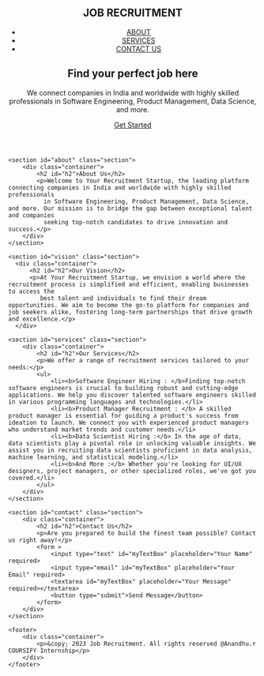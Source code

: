 <!DOCTYPE html>
<html lang="en">

<head>
    <meta charset="UTF-8">
    <meta name="viewport" content="width=device-width, initial-scale=1.0">
    <title>JOB RECRUITMENT</title>
    <link rel="stylesheet" href="styles.css">
</head>

<body>
    <header>
        <nav>
            <div class="container">
                <h1 class="logo"><b>JOB RECRUITMENT</b></h1>
                <ul class="nav-links">
                    <li><a href="#about">ABOUT</a></li>
                    <li><a href="#services">SERVICES</a></li>
                    <li><a href="#contact">CONTACT US</a></li>
                </ul>
            </div>
        </nav>
        <div class="hero">
            <div class="container">
                <h2>Find your perfect job here</h2>
                <p class="custom-paragraph">We connect companies in India and worldwide with highly skilled professionals in Software Engineering,
                    Product Management, Data Science, and more.</p>
                <a href="#contact" class="cta-btn">Get Started</a>
            </div>
        </div>
    </header>

    <section id="about" class="section">
        <div class="container">
            <h2 id="h2">About Us</h2>
            <p>Welcome to Your Recruitment Startup, the leading platform connecting companies in India and worldwide with highly skilled professionals 
              in Software Engineering, Product Management, Data Science, and more. Our mission is to bridge the gap between exceptional talent and companies 
              seeking top-notch candidates to drive innovation and success.</p>
        </div>
    </section>

    <section id="vision" class="section">
      <div class="container">
          <h2 id="h2">Our Vision</h2>
          <p>At Your Recruitment Startup, we envision a world where the recruitment process is simplified and efficient, enabling businesses to access the
             best talent and individuals to find their dream opportunities. We aim to become the go-to platform for companies and job seekers alike, fostering long-term partnerships that drive growth and excellence.</p>
      </div>
  </section>

    <section id="services" class="section">
        <div class="container">
            <h2 id="h2">Our Services</h2>
            <p>We offer a range of recruitment services tailored to your needs:</p>
            <ul>
                <li><b>Software Engineer Hiring : </b>Finding top-notch software engineers is crucial to building robust and cutting-edge applications. We help you discover talented software engineers skilled in various programming languages and technologies.</li>
                <li><b>Product Manager Recruitment : </b> A skilled product manager is essential for guiding a product's success from ideation to launch. We connect you with experienced product managers who understand market trends and customer needs.</li>
                <li><b>Data Scientist Hiring :</b> In the age of data, data scientists play a pivotal role in unlocking valuable insights. We assist you in recruiting data scientists proficient in data analysis, machine learning, and statistical modeling.</li>
                <li><b>And More :</b> Whether you're looking for UI/UX designers, project managers, or other specialized roles, we've got you covered.</li>
            </ul>
        </div>
    </section>

    <section id="contact" class="section">
        <div class="container">
            <h2 id="h2">Contact Us</h2>
            <p>Are you prepared to build the finest team possible? Contact us right away!</p>
            <form >
                <input type="text" id="myTextBox" placeholder="Your Name" required>
                <input type="email" id="myTextBox" placeholder="Your Email" required>
                <textarea id="myTextBox" placeholder="Your Message" required></textarea>
                <button type="submit">Send Message</button>
            </form>
        </div>
    </section>

    <footer>
        <div class="container">
            <p>&copy; 2023 Job Recruitment. All rights reserved @Anandhu.r COURSIFY Internship</p>
        </div>
    </footer>
</body>

</html>
